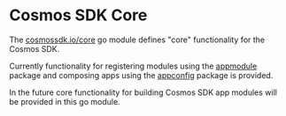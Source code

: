 # Cosmos SDK Core

The [cosmossdk.io/core](https://pkg.go.dev/cosmossdk.io/core) go module defines
"core" functionality for the Cosmos SDK.

Currently functionality for registering modules using the [appmodule](https://pkg.go.dev/cosmossdk.io/core/appmodule) 
package and composing apps using the [appconfig](https://pkg.go.dev/cosmossdk.io/core/appconfig)
package is provided.

In the future core functionality for building Cosmos SDK app modules will be
provided in this go module.
